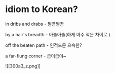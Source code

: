 # idiom to Korean? 
in dribs and drabs - 찔끔찔끔

by a hair's breadth - 아슬아슬(하게 아주 작은 차이로 )

off the beaten path - 인적드문 으슥한? 

a far-flung corner - 굽이굽이~


![[300a3_z.png]]
